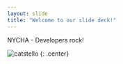 ```yaml
---
layout: slide
title: "Welcome to our slide deck!"
---
```


NYCHA - Developers rock!

![catstello](https://octodex.github.com/images/catstello.png)
{: .center}
